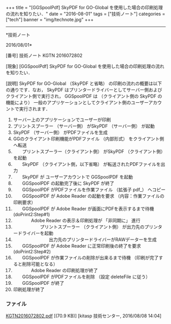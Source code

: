 ﻿+++
title = "[GGSpoolPdf] SkyPDF for GO-Global を使用した場合の印刷処理の流れを知りたい．"
date = "2016-08-01"
tags = ["技術ノート"]
categories = ["tech"]
banner = "img/technote.jpg"
+++

-----------------------------------------------------------------------------------------------------------------------------

*技術ノート

2016/08/01*


[番号]
技術ノート KGTN 2016072802

[現象]
[GGSpoolPdf] SkyPDF for GO-Global
を使用した場合の印刷処理の流れを知りたい．

[説明]
SkyPDF for GO-Global （SkyPDF と省略）
の印刷の流れの概要は以下の通りです．なお， SkyPDF
はプリンタードライバーとしてサーバー側およびクライアント側で実行され，
GGSpoolPDF は （クライアント側の SkyPDF の機能により）
一般のアプリケーションとしてクライアント側のユーザーアカウントで実行されます．

1. サーバー上のアプリケーションでユーザーが印刷
2. プリントスプーラー （サーバー側） がSkyPDF （サーバー側） が起動
3. SkyPDF （サーバー側） がPDFファイルを生成
4. GGのクライアント印刷機能がPDFファイル （内部形式）
をクライアント側へ転送
5. 　　プリントスプーラー（クライアント側） がSkyPDF （クライアント側）
を起動
6. 　　SkyPDF （クライアント側，以下省略）
が転送されたPDFファイルを出力
7. 　　SkyPDF が ユーザーアカウントで GGSpoolPDF を起動
8. 　　GGSpoolPDF の起動完了後に SkyPDF が終了
9. 　　GGSpoolPDF がPDFファイルを作業ファイル （拡張子 pdf_） へコピー
10. 　　GGSpoolPDF が Adobe Reader の起動を要求
（内容：作業ファイルの印刷要求）
11. 　　GGSpoolPDF が Adobe Reader が画面にPDFを表示するまで待機
(doPrint2:Step#1)
12. 　　　　Adobe Reader の表示＆印刷処理が 「非同期に」 進行
13. 　　　　　　プリントスプーラー （クライアント側）
が出力先のプリンタードライバーを起動
14. 　　　　　　　　出力先のプリンタードライバーがRAWデーターを生成
15. 　　GGSpoolPDF が Adobe Reader に正常印刷後の終了を要求
(doPrint2:Step#2)
16. 　　GGSpoolPDF が作業ファイルの削除が出来るまで待機
（印刷が完了すると削除可能となる）
17. 　　　　Adobe Reader の印刷処理が終了
18. 　　GGSpoolPDF がPDFファイルを削除 （設定 deleteFile に従う）
19. 　　GGSpoolPDF が終了
20. 印刷処理が終了


### ファイル

 
 


[KGTN2016072802.pdf](http://techreport.kitasp.net/attachments/download/2892/KGTN2016072802.pdf)
 [(70.9 KB)] [kitasp 技術センター, 2016/08/08
14:04]


 


 

